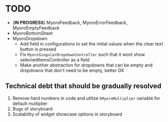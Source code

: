 # TODO

- (**IN PROGRESS**) MyoroFeedback, MyoroErrorFeedback, MyoroEmptyFeedback
- MyoroBottomSheet
- MyoroDropdown
  - Add field in configurations to set the initial values when the clear text button is pressed
  - Fix `MyoroSingularDropdownController` such that it wont show selectedItemsController as a field
  - Make another abstraction for dropdowns that can be empty and dropdowns that don't need to be empty, better DX

## Technical debt that should be gradually resolved

1. Remove hard numbers in code and utilize `kMyoroMultiplier` variable for default multiplier
2. Bugs of storyboard
3. Scalability of widget showcase options in storyboard
